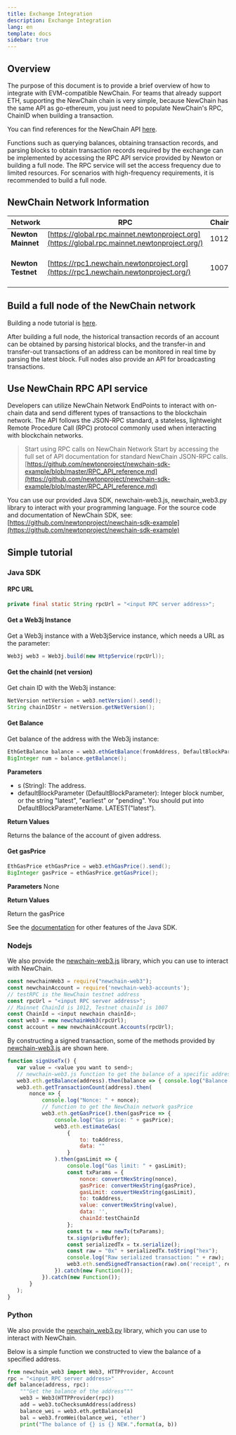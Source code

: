```yaml
---
title: Exchange Integration
description: Exchange Integration
lang: en
template: docs
sidebar: true
---
```


## Overview

The purpose of this document is to provide a brief overview of how to integrate with EVM-compatible NewChain. For teams that already support ETH, supporting the NewChain chain is very simple, because NewChain has the same API as go-ethereum, you just need to populate NewChain's RPC, ChainID when building a transaction.

You can find references for the NewChain API [here](https://github.com/newtonproject/newchain-sdk-example/blob/master/RPC_API_reference.md). 

Functions such as querying balances, obtaining transaction records, and parsing blocks to obtain transaction records required by the exchange can be implemented by accessing the RPC API service provided by Newton or building a full node. The RPC service will set the access frequency due to limited resources. For scenarios with high-frequency requirements, it is recommended to build a full node.

## NewChain Network Information

|**Network**|**RPC**|**ChainId**|**Block Explorer**|**Faucet**|
|---|---|---|---|---|
**Newton Mainnet**|[https://global.rpc.mainnet.newtonproject.org](https://global.rpc.mainnet.newtonproject.org/)|1012|[https://explorer.newtonproject.org/](https://explorer.newtonproject.org/)|    |
|**Newton Testnet**|[https://rpc1.newchain.newtonproject.org](https://rpc1.newchain.newtonproject.org/)|1007|[https://explorer.testnet.newtonproject.org/](https://explorer.testnet.newtonproject.org/)<br>[http://e.testnet.diynova.com/](http://e.testnet.diynova.com/)|[https://rpc1.newchain.newtonproject.org/faucet?address=](https://rpc1.newchain.newtonproject.org/faucet?address=)"Your address"|

## Build a full node of the NewChain network

Building a node tutorial is [here]().

After building a full node, the historical transaction records of an account can be obtained by parsing historical blocks, and the transfer-in and transfer-out transactions of an address can be monitored in real time by parsing the latest block. Full nodes also provide an API for broadcasting transactions.

## Use NewChain RPC API service

Developers can utilize NewChain Network EndPoints to interact with on-chain data and send different types of transactions to the blockchain network. The API follows the JSON-RPC standard, a stateless, lightweight Remote Procedure Call (RPC) protocol commonly used when interacting with blockchain networks.

>Start using RPC calls on NewChain Network
>Start by accessing the full set of API documentation for standard NewChain JSON-RPC calls. [https://github.com/newtonproject/newchain-sdk-example/blob/master/RPC_API_reference.md](https://github.com/newtonproject/newchain-sdk-example/blob/master/RPC_API_reference.md)

You can use our provided Java SDK, newchain-web3.js, newchain_web3.py library to interact with your programming language. For the source code and documentation of NewChain SDK, see: [https://github.com/newtonproject/newchain-sdk-example](https://github.com/newtonproject/newchain-sdk-example)

## Simple tutorial

### Java SDK

#### **RPC URL**

```java
private final static String rpcUrl = "<input RPC server address>";
```
#### Get a Web3j Instance

Get a Web3j instance with a Web3jService instance, which needs a URL as the parameter:

```java
Web3j web3 = Web3j.build(new HttpService(rpcUrl));
```
#### **Get the chainId (net version)**

Get chain ID with the Web3j instance:

```java
NetVersion netVersion = web3.netVersion().send();
String chainIDStr = netVersion.getNetVersion();
```
#### **Get Balance**

Get balance of the address with the Web3j instance:

```java
EthGetBalance balance = web3.ethGetBalance(fromAddress, DefaultBlockParameterName.LATEST).send();
BigInteger num = balance.getBalance();
```
**Parameters**
* s (String): The address.
* defaultBlockParameter (DefaultBlockParameter): Integer block number, or the string "latest", "earliest" or "pending". You should put into DefaultBlockParameterName. LATEST("latest").

**Return Values**

Returns the balance of the account of given address. 

#### **Get gasPrice**

```java
EthGasPrice ethGasPrice = web3.ethGasPrice().send();
BigInteger gasPrice = ethGasPrice.getGasPrice();
```
**Parameters**
None

**Return Values**

Return the gasPrice

See the [documentation](https://github.com/newtonproject/newchain-sdk-example/tree/master/examples/java) for other features of the Java SDK.

### Nodejs

We also provide the [newchain-web3.js](https://github.com/newtonproject/newchain-sdk-example/tree/master/examples/node) library, which you can use to interact with NewChain.

```javascript
const newchainWeb3 = require("newchain-web3");
const newchainAccount = require('newchain-web3-accounts');
// testRPC is the NewChain testnet address
const rpcUrl = "<input RPC server address>";
// Mainnet ChainId is 1012, Testnet chainId is 1007
const ChainId = <input newchain chainId>;
const web3 = new newchainWeb3(rpcUrl);
const account = new newchainAccount.Accounts(rpcUrl);
```
By constructing a signed transaction, some of the methods provided by [newchain-web3.js](https://github.com/newtonproject/newchain-sdk-example/tree/master/examples/node) are shown here.
```javascript
function signUseTx() {
   var value = <value you want to send>;
   // newchain-web3.js function to get the balance of a specific address
   web3.eth.getBalance(address).then(balance => { console.log("Balance is:" + balance); }).catch(new Function());
   web3.eth.getTransactionCount(address).then(
       nonce => {
           console.log("Nonce: " + nonce);
           // function to get the NewChain network gasPrice
           web3.eth.getGasPrice().then(gasPrice => {
               console.log("Gas price: " + gasPrice);
               web3.eth.estimateGas(
                   {
                       to: toAddress,
                       data: ""
                   }
               ).then(gasLimit => {
                   console.log("Gas limit: " + gasLimit);
                   const txParams = {
                       nonce: convertHexString(nonce),
                       gasPrice: convertHexString(gasPrice), 
                       gasLimit: convertHexString(gasLimit),
                       to: toAddress, 
                       value: convertHexString(value), 
                       data: '',
                       chainId:testChainId 
                   };
                   const tx = new newTx(txParams);
                   tx.sign(privBuffer);
                   const serializedTx = tx.serialize();
                   const raw = "0x" + serializedTx.toString("hex");
                   console.log("Raw serialized transaction: " + raw);
                   web3.eth.sendSignedTransaction(raw).on('receipt', receipt => console.log("Receipt: "+ receipt)).catch(new Function());
               }).catch(new Function());
           }).catch(new Function());
       }
   );
}
```
### Python

We also provide the [newchain_web3.py](https://github.com/newtonproject/newchain-sdk-example/tree/master/examples/python) library, which you can use to interact with NewChain.

Below is a simple function we constructed to view the balance of a specified address.

```python
from newchain_web3 import Web3, HTTPProvider, Account
rpc = "<input RPC server address>"
def balance(address, rpc):
    """Get the balance of the address"""
    web3 = Web3(HTTPProvider(rpc))
    add = web3.toChecksumAddress(address)
    balance_wei = web3.eth.getBalance(a)
    bal = web3.fromWei(balance_wei, 'ether')
    print("The balance of {} is {} NEW.".format(a, b))
```